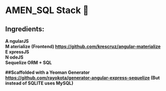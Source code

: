 # AMEN_SQL Stack 🙏
## Ingredients:<br />
<b>A<b /> ngularJS<br />
<b>M<b /> aterialize (Frontend) https://github.com/krescruz/angular-materialize<br />
<b>E<b /> xpressJS<br />
<b>N<b /> odeJS<br />
Sequelize ORM + <b>SQL<b /> <br />

##Scaffolded with a Yeoman Generator https://github.com/rayokota/generator-angular-express-sequelize
(But instead of SQLITE uses MySQL)
